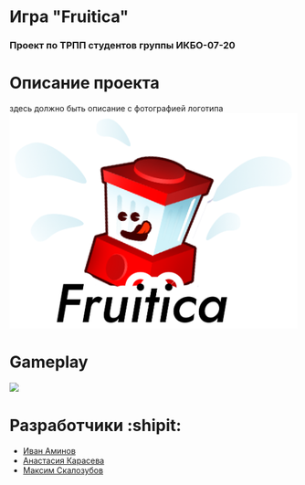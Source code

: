# Игра "Fruitica" 
### Проект по ТРПП студентов группы ИКБО-07-20
# Описание проекта
  здесь должно быть описание с фотографией логотипа
  ![](https://github.com/Stulk3/Fruitica/blob/main/Assets/Sprites/UI/logo.png?raw=true)
 

# Gameplay
  ![](https://disk.yandex.ru/i/KaVwXZ8fAQKiWA)

# Разработчики :shipit:
+ [Иван Аминов](https://github.com/Stulk3)
+ [Анастасия Карасева](https://github.com/karasik0401)
+ [Максим Скалозубов](https://github.com/mmjax)



